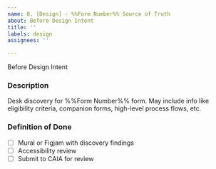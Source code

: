 ```yaml
---
name: 0. [Design] - %%Form Number%% Source of Truth
about: Before Design Intent
title: ''
labels: design
assignees: ''

---
```


Before Design Intent
### **Description**
Desk discovery for %%Form Number%% form. May include info like eligibility criteria, companion forms, high-level process flows, etc.

### **Definition of Done**
- [ ] Mural or Figjam with discovery findings
- [ ] Accessibility review
- [ ] Submit to CAIA for review
